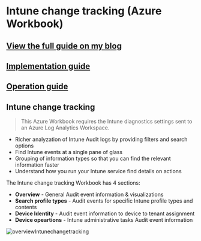 ﻿# Intune change tracking (Azure Workbook)

## [View the full guide on my blog](https://oceanleaf.ch/intune-change-tracking/)

## [Implementation guide](https://oceanleaf.ch/intune-change-tracking-implementation/)

## [Operation guide](https://oceanleaf.ch/intune-change-tracking-operation/)



## Intune change tracking
> This Azure Workbook requires the Intune diagnostics settings sent to an Azure Log Analytics Workspace. 

* Richer analyzation of Intune Audit logs by providing filters and search options
* Find Intune events at a single pane of glass
* Grouping of information types so that you can find the relevant information faster
* Understand how you run your Intune service find details on actions

The Intune change tracking Workbook has 4 sections:
* **Overview** - General Audit event information & visualizations
* **Search profile types** - Audit events for specific Intune profile types and contents
* **Device Identity** - Audit event information to device to tenant assignment
* **Device opeartions** - Intune administrative tasks Audit event information

![overviewIntunechangetracking](https://oceanleaf.ch/content/images/size/w1000/2022/10/overall.png)


